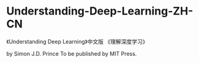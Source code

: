# Understanding-Deep-Learning-ZH-CN
《Understanding Deep Learning》中文版
《理解深度学习》


by Simon J.D. Prince
To be published by MIT Press.
